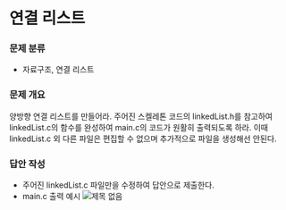 # 연결 리스트
### 문제 분류
* 자료구조, 연결 리스트 

### 문제 개요
양방향 연결 리스트를 만들어라. 주어진 스켈레톤 코드의 linkedList.h를 참고하여 linkedList.c의 함수를 완성하여 main.c의 코드가 원활히 출력되도록 하라. 이때 linkedList.c 외 다른 파일은 편집할 수 없으며 추가적으로 파일을 생성해선 안된다.


### 답안 작성
* 주어진 linkedList.c 파일만을 수정하여 답안으로 제출한다.
* main.c 출력 예시
![제목 없음](https://user-images.githubusercontent.com/37584805/202325391-af4bcabb-5bd9-4f79-8cd9-6239dae4fa46.png)
